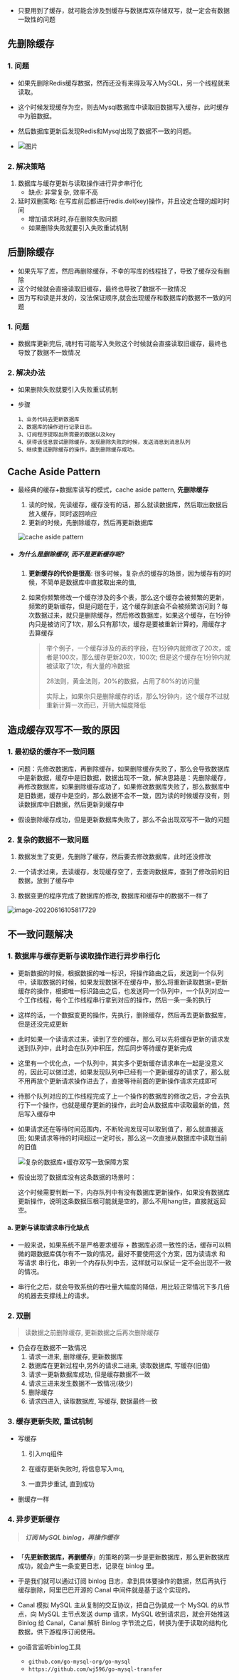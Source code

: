 - 只要用到了缓存，就可能会涉及到缓存与数据库双存储双写，就一定会有数据一致性的问题

## 先删除缓存

### 1. 问题

- 如果先删除Redis缓存数据，然而还没有来得及写入MySQL，另一个线程就来读取。
- 这个时候发现缓存为空，则去Mysql数据库中读取旧数据写入缓存，此时缓存中为脏数据。
- 然后数据库更新后发现Redis和Mysql出现了数据不一致的问题。

- ![图片](https://raw.githubusercontent.com/daniuEvan/pictrues/main/Typora/20220701205843.png)

### 2. 解决策略

1. 数据库与缓存更新与读取操作进行异步串行化
   - 缺点: 非常复杂, 效率不高
2. 延时双删策略: 在写库前后都进行redis.del(key)操作，并且设定合理的超时时间
   - 增加请求耗时,存在删除失败问题
   - 如果删除失败就要引入失败重试机制

## 后删除缓存

- 如果先写了库，然后再删除缓存，不幸的写库的线程挂了，导致了缓存没有删除
- 这个时候就会直接读取旧缓存，最终也导致了数据不一致情况
- 因为写和读是并发的，没法保证顺序,就会出现缓存和数据库的数据不一致的问题

### 1. 问题

- 数据库更新完后, 魂村有可能写入失败这个时候就会直接读取旧缓存，最终也导致了数据不一致情况

### 2. 解决办法

- 如果删除失败就要引入失败重试机制

- 步骤

  ```text
  1、业务代码去更新数据库
  2、数据库的操作进行记录日志。
  3、订阅程序提取出所需要的数据以及key
  4、获得该信息尝试删除缓存，发现删除失败的时候，发送消息到消息队列
  5、继续重试删除缓存的操作，直到删除缓存成功。
  ```

  

## Cache Aside Pattern

- 最经典的缓存+数据库读写的模式，cache aside pattern, **先删除缓存**

  1. 读的时候，先读缓存，缓存没有的话，那么就读数据库，然后取出数据后放入缓存，同时返回响应
  2. 更新的时候，先删除缓存，然后再更新数据库

  ![cache aside pattern](https://raw.githubusercontent.com/daniuEvan/pictrues/main/Typora/20220616150915.png)

- ##### **为什么是删除缓存, 而不是更新缓存呢?**

  1. **更新缓存的代价是很高**: 很多时候，复杂点的缓存的场景，因为缓存有的时候，不简单是数据库中直接取出来的值,

  2. 如果你频繁修改一个缓存涉及的多个表，那么这个缓存会被频繁的更新，频繁的更新缓存，但是问题在于，这个缓存到底会不会被频繁访问到？每次数据过来，就只是删除缓存，然后修改数据库，如果这个缓存，在1分钟内只是被访问了1次，那么只有那1次，缓存是要被重新计算的，用缓存才去算缓存

     > 举个例子，一个缓存涉及的表的字段，在1分钟内就修改了20次，或者是100次，那么缓存更新20次，100次; 但是这个缓存在1分钟内就被读取了1次，有大量的冷数据
     >
     > 28法则，黄金法则，20%的数据，占用了80%的访问量
     >
     > 实际上，如果你只是删除缓存的话，那么1分钟内，这个缓存不过就重新计算一次而已，开销大幅度降低

## 造成缓存双写不一致的原因

### 1. 最初级的缓存不一致问题

- 问题：先修改数据库，再删除缓存，如果删除缓存失败了，那么会导致数据库中是新数据，缓存中是旧数据，数据出现不一致，解决思路是：先删除缓存，再修改数据库，如果删除缓存成功了，如果修改数据库失败了，那么数据库中是旧数据，缓存中是空的，那么数据不会不一致，因为读的时候缓存没有，则读数据库中旧数据，然后更新到缓存中

- 假设删除缓存成功，但是更新数据库失败了，那么不会出现双写不一致的问题

### 2. 复杂的数据不一致问题

1. 数据发生了变更，先删除了缓存，然后要去修改数据库，此时还没修改

2. 一个请求过来，去读缓存，发现缓存空了，去查询数据库，查到了修改前的旧数据，放到了缓存中

3. 数据变更的程序完成了数据库的修改, 数据库和缓存中的数据不一样了

![image-20220616105817729](https://raw.githubusercontent.com/daniuEvan/pictrues/main/Typora/20220616150926.png)

## 不一致问题解决

### 1. 数据库与缓存更新与读取操作进行异步串行化

- 更新数据的时候，根据数据的唯一标识，将操作路由之后，发送到一个队列中，读取数据的时候，如果发现数据不在缓存中，那么将重新读取数据+更新缓存的操作，根据唯一标识路由之后，也发送同一个队列中，一个队列对应一个工作线程，每个工作线程串行拿到对应的操作，然后一条一条的执行

- 这样的话，一个数据变更的操作，先执行，删除缓存，然后再去更新数据库，但是还没完成更新

- 此时如果一个读请求过来，读到了空的缓存，那么可以先将缓存更新的请求发送到队列中，此时会在队列中积压，然后同步等待缓存更新完成

- 这里有一个优化点，一个队列中，其实多个更新缓存请求串在一起是没意义的，因此可以做过滤，如果发现队列中已经有一个更新缓存的请求了，那么就不用再放个更新请求操作进去了，直接等待前面的更新操作请求完成即可

- 待那个队列对应的工作线程完成了上一个操作的数据库的修改之后，才会去执行下一个操作，也就是缓存更新的操作，此时会从数据库中读取最新的值，然后写入缓存中

- 如果请求还在等待时间范围内，不断轮询发现可以取到值了，那么就直接返回; 如果请求等待的时间超过一定时长，那么这一次直接从数据库中读取当前的旧值

  ![复杂的数据库+缓存双写一致保障方案](https://raw.githubusercontent.com/daniuEvan/pictrues/main/Typora/20220616150954.png)

- 假设出现了数据库没有这条数据的场景时：

  这个时候需要判断一下，内存队列中有没有数据库更新操作，如果没有数据库更新操作，说明这条数据压根可能就是空的，那么不用hang住，直接就返回空。

#### a. 更新与读取请求串行化缺点

- 一般来说，如果系统不是严格要求缓存 + 数据库必须一致性的话，缓存可以稍微的跟数据库偶尔有不一致的情况，最好不要使用这个方案，因为读请求 和 写请求 串行化，串到一个内存队列中去，这样就可以保证一定不会出现不一致的情况。

- 串行化之后，就会导致系统的吞吐量大幅度的降低，用比较正常情况下多几倍的机器去支撑线上的请求。

### 2. 双删

> 读数据之前删除缓存, 更新数据之后再次删除缓存

- 仍会存在数据不一致情况
  1. 请求一进来, 删除缓存, 更新数据库
  2. 数据库在更新过程中,另外的请求二进来, 读取数据库, 写缓存(旧值)
  3. 请求一更新数据库成功, 但是缓存数据不一致
  4. 请求三进来发生数据不一致情况(极少)
  5. 删除缓存
  6. 请求四进入, 读取数据库, 写缓存, 数据最终一致

### 3. 缓存更新失败, 重试机制

- 写缓存

  1. 引入mq组件

  2. 在缓存更新失败时, 将信息写入mq,

  3. 一直异步重试, 直到成功

- 删缓存一样

### 4. 异步更新缓存

> ##### 订阅 MySQL binlog，再操作缓存

- 「**先更新数据库，再删缓存**」的策略的第一步是更新数据库，那么更新数据库成功，就会产生一条变更日志，记录在 binlog 里。
- 于是我们就可以通过订阅 binlog 日志，拿到具体要操作的数据，然后再执行缓存删除，阿里巴巴开源的 Canal 中间件就是基于这个实现的。
- Canal 模拟 MySQL 主从复制的交互协议，把自己伪装成一个 MySQL 的从节点，向 MySQL 主节点发送 dump 请求，MySQL 收到请求后，就会开始推送 Binlog 给 Canal，Canal 解析 Binlog 字节流之后，转换为便于读取的结构化数据，供下游程序订阅使用。

- go语言监听binlog工具
  - `github.com/go-mysql-org/go-mysql`
  - `https://github.com/wj596/go-mysql-transfer`